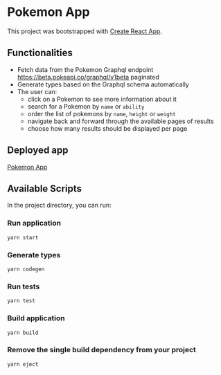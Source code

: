 # Pokemon App

This project was bootstrapped with [Create React App](https://github.com/facebook/create-react-app).

## Functionalities

- Fetch data from the Pokemon Graphql endpoint https://beta.pokeapi.co/graphql/v1beta paginated
- Generate types based on the Graphql schema automatically
- The user can:
  - click on a Pokemon to see more information about it
  - search for a Pokemon by `name` or `ability`
  - order the list of pokemons by `name`, `height` or `weight`
  - navigate back and forward through the available pages of results
  - choose how many results should be displayed per page

## Deployed app

[Pokemon App](https://barbararcbf12.github.io/pokemon-react-ts-gql/)

## Available Scripts

In the project directory, you can run:

### Run application

`yarn start`

### Generate types

`yarn codegen`

### Run tests

`yarn test`

### Build application

`yarn build`

### Remove the single build dependency from your project

`yarn eject`
